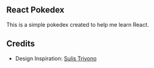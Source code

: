 ## React Pokedex 

This is a simple pokedex created to help me learn React.  


## Credits
- Design Inspiration: [Sulis Triyono](https://dribbble.com/shots/16833947-Mobile-Pokedex-App-Design-Exploration)